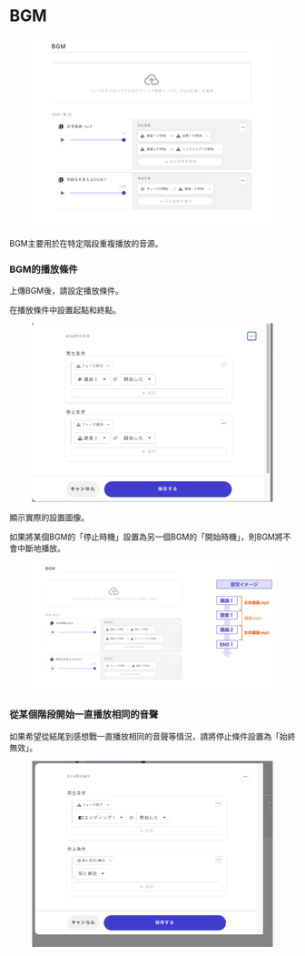 # BGM

<figure><img src="../../.gitbook/assets/スクリーンショット 2024-02-20 19.48.50.png" alt=""><figcaption></figcaption></figure>

BGM主要用於在特定階段重複播放的音源。



### BGM的播放條件

上傳BGM後，請設定播放條件。

在播放條件中設置起點和終點。

<figure><img src="../../.gitbook/assets/スクリーンショット 2024-02-20 19.52.19.png" alt=""><figcaption></figcaption></figure>

顯示實際的設置圖像。

如果將某個BGM的「停止時機」設置為另一個BGM的「開始時機」，則BGM將不會中斷地播放。

<figure><img src="../../.gitbook/assets/image (106).png" alt=""><figcaption></figcaption></figure>



### 從某個階段開始一直播放相同的音聲

如果希望從結尾到感想戰一直播放相同的音聲等情況，請將停止條件設置為「始終無效」。

<figure><img src="../../.gitbook/assets/スクリーンショット 2024-02-20 19.54.20.png" alt=""><figcaption></figcaption></figure>